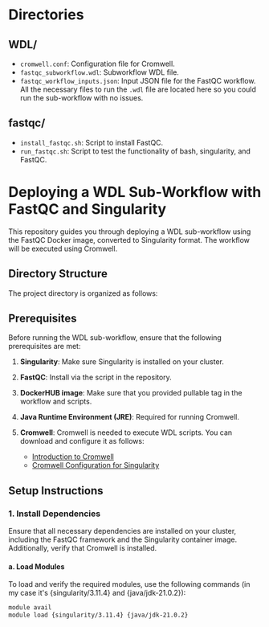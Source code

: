 # Directories

## WDL/
- `cromwell.conf`: Configuration file for Cromwell.
- `fastqc_subworkflow.wdl`: Subworkflow WDL file.
- `fastqc_workflow_inputs.json`: Input JSON file for the FastQC workflow.
All the necessary files to run the `.wdl` file are located here so you could run the sub-workflow with no issues.

## fastqc/
- `install_fastqc.sh`: Script to install FastQC.
- `run_fastqc.sh`: Script to test the functionality of bash, singularity, and FastQC.


# Deploying a WDL Sub-Workflow with FastQC and Singularity

This repository guides you through deploying a WDL sub-workflow using the FastQC Docker image, converted to Singularity format. The workflow will be executed using Cromwell.

## Directory Structure

The project directory is organized as follows:


## Prerequisites

Before running the WDL sub-workflow, ensure that the following prerequisites are met:

1. **Singularity**: Make sure Singularity is installed on your cluster.
2. **FastQC**: Install via the script in the repository.
3. **DockerHUB image**: Make sure that you provided pullable tag in the workflow and scripts.
4. **Java Runtime Environment (JRE)**: Required for running Cromwell.
5. **Cromwell**: Cromwell is needed to execute WDL scripts. You can download and configure it as follows:

   - [Introduction to Cromwell](https://cromwell.readthedocs.io/en/stable/tutorials/FiveMinuteIntro/)
   - [Cromwell Configuration for Singularity](https://cromwell.readthedocs.io/en/stable/getting-started/#using-singularity)

## Setup Instructions

### 1. Install Dependencies

Ensure that all necessary dependencies are installed on your cluster, including the FastQC framework and the Singularity container image. Additionally, verify that Cromwell is installed.

#### a. Load Modules

To load and verify the required modules, use the following commands (in my case it's {singularity/3.11.4} and {java/jdk-21.0.2}):

```bash
module avail
module load {singularity/3.11.4} {java/jdk-21.0.2}
